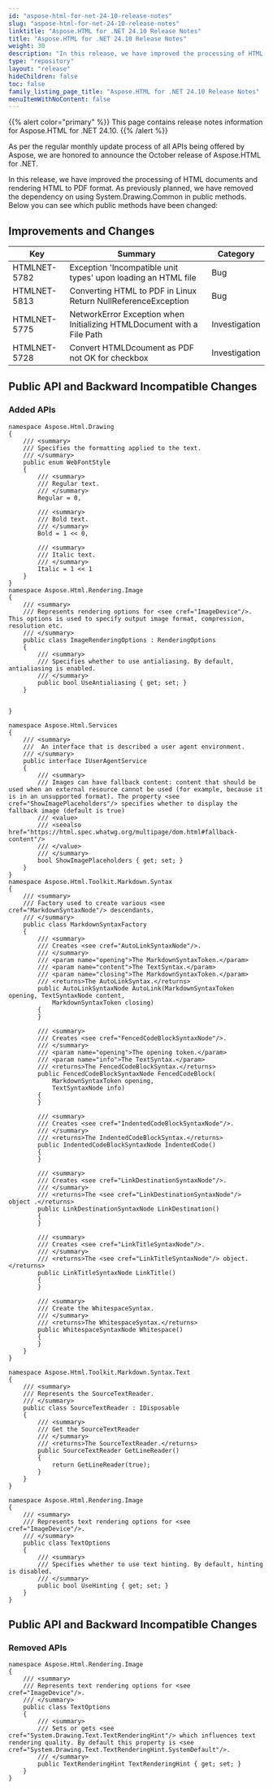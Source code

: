 ```yaml
---
id: "aspose-html-for-net-24-10-release-notes"
slug: "aspose-html-for-net-24-10-release-notes"
linktitle: "Aspose.HTML for .NET 24.10 Release Notes"
title: "Aspose.HTML for .NET 24.10 Release Notes"
weight: 30
description: "In this release, we have improved the processing of HTML documents and rendering HTML to PDF format. As previously planned, we have removed the dependency on using System.Drawing.Common in public methods. "
type: "repository"
layout: "release"
hideChildren: false
toc: false
family_listing_page_title: "Aspose.HTML for .NET 24.10 Release Notes"
menuItemWithNoContent: false
---
```

{{% alert color="primary" %}}
This page contains release notes information for Aspose.HTML for .NET 24.10.
{{% /alert %}}

As per the regular monthly update process of all APIs being offered by Aspose, we are honored to announce the October release of Aspose.HTML for .NET.

In this release, we have improved the processing of HTML documents and rendering HTML to PDF format. As previously planned, we have removed the dependency on using System.Drawing.Common in public methods. Below you can see which public methods have been changed:


## **Improvements and Changes**

| **Key**      | **Summary**                                                                            | **Category** |
| ------------ | -------------------------------------------------------------------------------------- | ------------ |
| HTMLNET-5782 | Exception 'Incompatible unit types' upon loading an HTML file | Bug |
| HTMLNET-5813 | Converting HTML to PDF in Linux Return NullReferenceException | Bug |
| HTMLNET-5775 | NetworkError Exception when Initializing HTMLDocument with a File Path | Investigation |
| HTMLNET-5728 | Convert HTMLDcoument as PDF not OK for checkbox | Investigation |


## Public API and Backward Incompatible Changes
### Added APIs

```
namespace Aspose.Html.Drawing
{
    /// <summary>
    /// Specifies the formatting applied to the text.
    /// </summary>
    public enum WebFontStyle
    {
        /// <summary>
        /// Regular text.
        /// </summary>
        Regular = 0,

        /// <summary>
        /// Bold text.
        /// </summary>
        Bold = 1 << 0,

        /// <summary>
        /// Italic text.
        /// </summary>
        Italic = 1 << 1
    }
}
namespace Aspose.Html.Rendering.Image
{
    /// <summary>
    /// Represents rendering options for <see cref="ImageDevice"/>. This options is used to specify output image format, compression, resolution etc.
    /// </summary>
    public class ImageRenderingOptions : RenderingOptions
    {
        /// <summary>
        /// Specifies whether to use antialiasing. By default, antialiasing is enabled.
        /// </summary>
        public bool UseAntialiasing { get; set; }
    }


}

namespace Aspose.Html.Services
{
    /// <summary>
    ///  An interface that is described a user agent environment.
    /// </summary>
    public interface IUserAgentService
    {
        /// <summary>
        /// Images can have fallback content: content that should be used when an external resource cannot be used (for example, because it is in an unsupported format). The property <see cref="ShowImagePlaceholders"/> specifies whether to display the fallback image (default is true)
        /// <value>
        /// <seealso href="https://html.spec.whatwg.org/multipage/dom.html#fallback-content"/> 
        /// </value>
        /// </summary>
        bool ShowImagePlaceholders { get; set; }
    }
}
namespace Aspose.Html.Toolkit.Markdown.Syntax
{
    /// <summary>
    /// Factory used to create various <see cref="MarkdownSyntaxNode"/> descendants.
    /// </summary>
    public class MarkdownSyntaxFactory
    {
        /// <summary>
        /// Creates <see cref="AutoLinkSyntaxNode"/>.
        /// </summary>
        /// <param name="opening">The MarkdownSyntaxToken.</param>
        /// <param name="content">The TextSyntax.</param>
        /// <param name="closing">The MarkdownSyntaxToken.</param>
        /// <returns>The AutoLinkSyntax.</returns>
        public AutoLinkSyntaxNode AutoLink(MarkdownSyntaxToken opening, TextSyntaxNode content,
            MarkdownSyntaxToken closing)
        {
        }
		
		/// <summary>
        /// Creates <see cref="FencedCodeBlockSyntaxNode"/>.
        /// </summary>
        /// <param name="opening">The opening token.</param>
        /// <param name="info">The TextSyntax.</param>
        /// <returns>The FencedCodeBlockSyntax.</returns>
        public FencedCodeBlockSyntaxNode FencedCodeBlock(
            MarkdownSyntaxToken opening,
            TextSyntaxNode info)
        {
        }
		
		/// <summary>
        /// Creates <see cref="IndentedCodeBlockSyntaxNode"/>.
        /// </summary>
        /// <returns>The IndentedCodeBlockSyntax.</returns>
        public IndentedCodeBlockSyntaxNode IndentedCode()
        {
        }
		
		/// <summary>
        /// Creates <see cref="LinkDestinationSyntaxNode"/>.
        /// </summary>
        /// <returns>The <see cref="LinkDestinationSyntaxNode"/> object .</returns>
        public LinkDestinationSyntaxNode LinkDestination()
        {
        }
		
		/// <summary>
        /// Creates <see cref="LinkTitleSyntaxNode"/>.
        /// </summary>
        /// <returns>The <see cref="LinkTitleSyntaxNode"/> object.</returns>
        public LinkTitleSyntaxNode LinkTitle()
        {
        }
		
        /// <summary>
        /// Create the WhitespaceSyntax.
        /// </summary>
        /// <returns>The WhitespaceSyntax.</returns>
        public WhitespaceSyntaxNode Whitespace()
        {
        }
	}
}

namespace Aspose.Html.Toolkit.Markdown.Syntax.Text
{
    /// <summary>
    /// Represents the SourceTextReader.
    /// </summary>
    public class SourceTextReader : IDisposable
    {
	    /// <summary>
        /// Get the SourceTextReader
        /// </summary>
        /// <returns>The SourceTextReader.</returns>
        public SourceTextReader GetLineReader()
        {
            return GetLineReader(true);
        }
	}
}

namespace Aspose.Html.Rendering.Image
{
    /// <summary>
    /// Represents text rendering options for <see cref="ImageDevice"/>.
    /// </summary>
    public class TextOptions
    {
        /// <summary>
        /// Specifies whether to use text hinting. By default, hinting is disabled.
        /// </summary>
        public bool UseHinting { get; set; }
    }
}

```

## Public API and Backward Incompatible Changes
### **Removed APIs**

```
namespace Aspose.Html.Rendering.Image
{
    /// <summary>
    /// Represents text rendering options for <see cref="ImageDevice"/>.
    /// </summary>
    public class TextOptions
    {
	    /// <summary>
        /// Sets or gets <see cref="System.Drawing.Text.TextRenderingHint"/> which influences text rendering quality. By default this property is <see cref="System.Drawing.Text.TextRenderingHint.SystemDefault"/>.
        /// </summary>
        public TextRenderingHint TextRenderingHint { get; set; }
    }
}
```
